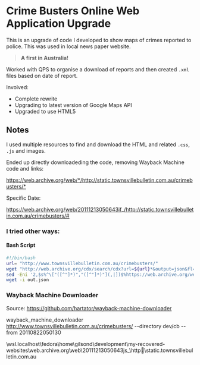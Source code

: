 # Crime Busters Online Web Application Upgrade
This is an upgrade of code I developed to show maps of crimes reported to police. This was used in local news paper website. 

> **A first in Australia!**

Worked with QPS to organise a download of reports and then created  `.xml` files based on date of report.

Involved:
* Complete rewrite
* Upgrading to latest version of Google Maps API
* Upgraded to use HTML5


## Notes
I used multiple resources to find and download the HTML and related `.css`, `.js` and images.

Ended up directly downloadeding the code, removing Wayback Machine code and links:

<https://web.archive.org/web/*/http://static.townsvillebulletin.com.au/crimebusters/*>

Specific Date:

<https://web.archive.org/web/20111213050643if_/http://static.townsvillebulletin.com.au/crimebusters/#>

### I tried other ways:

#### Bash Script

```bash
#!/bin/bash
url= "http://www.townsvillebulletin.com.au/crimebusters/" 
wget "http://web.archive.org/cdx/search/cdx?url=${url}*&output=json&fl=original,timestamp" -O out.json
sed -Eni '2,$s%^\["([^"]*)","([^"]*)"](,|])$%https://web.archive.org/web/\2id_/\1%gmp' out.json 
wget -i out.json
```

### Wayback Machine Downloader
Source: https://github.com/hartator/wayback-machine-downloader

wayback_machine_downloader http://www.townsvillebulletin.com.au/crimebusters/ --directory dev/cb --from 20110822050130 


\\wsl.localhost\fedora\home\gilsond\development\my-recovered-websites\web.archive.org\web\20111213050643js_\http\static.townsvillebulletin.com.au

